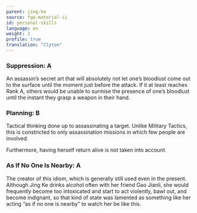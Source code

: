 ```yaml
---
parent: jing-ke
source: fgo-material-ii
id: personal-skills
language: en
weight: 2
profile: true
translation: "Clyton"
---
```


### Suppression: A

An assassin’s secret art that will absolutely not let one’s bloodlust come out to the surface until the moment just before the attack. If it at least reaches Rank A, others would be unable to surmise the presence of one’s bloodlust until the instant they grasp a weapon in their hand.

### Planning: B

Tactical thinking done up to assassinating a target. Unlike Military Tactics, this is constricted to only assassination missions in which few people are involved.

Furthermore, having herself return alive is not taken into account.

### As If No One Is Nearby: A

The creator of this idiom, which is generally still used even in the present. Although Jing Ke drinks alcohol often with her friend Gao Jianli, she would frequently become too intoxicated and start to act violently, bawl out, and become indignant, so that kind of state was lamented as something like her acting “as if no one is nearby” to watch her be like this.
